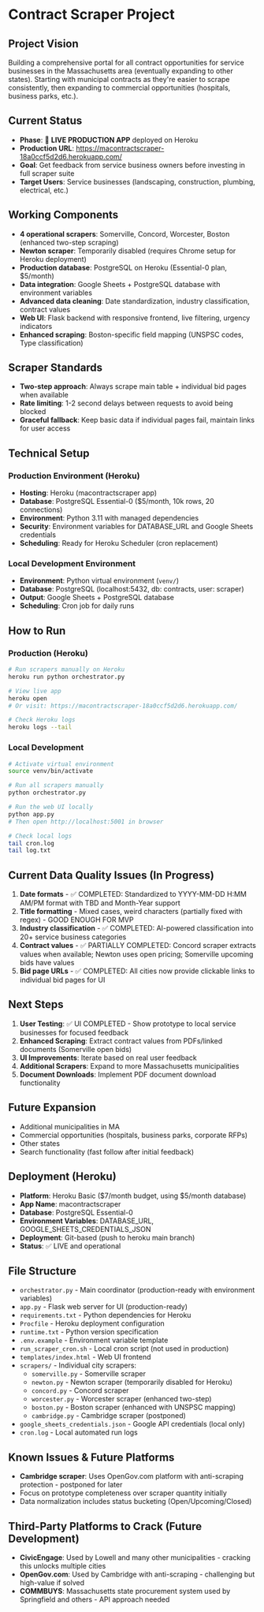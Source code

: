 # Contract Scraper Project

## Project Vision
Building a comprehensive portal for all contract opportunities for service businesses in the Massachusetts area (eventually expanding to other states). Starting with municipal contracts as they're easier to scrape consistently, then expanding to commercial opportunities (hospitals, business parks, etc.).

## Current Status
- **Phase**: 🚀 **LIVE PRODUCTION APP** deployed on Heroku
- **Production URL**: https://macontractscraper-18a0ccf5d2d6.herokuapp.com/
- **Goal**: Get feedback from service business owners before investing in full scraper suite
- **Target Users**: Service businesses (landscaping, construction, plumbing, electrical, etc.)

## Working Components
- **4 operational scrapers**: Somerville, Concord, Worcester, Boston (enhanced two-step scraping)
- **Newton scraper**: Temporarily disabled (requires Chrome setup for Heroku deployment)
- **Production database**: PostgreSQL on Heroku (Essential-0 plan, $5/month)
- **Data integration**: Google Sheets + PostgreSQL database with environment variables
- **Advanced data cleaning**: Date standardization, industry classification, contract values
- **Web UI**: Flask backend with responsive frontend, live filtering, urgency indicators
- **Enhanced scraping**: Boston-specific field mapping (UNSPSC codes, Type classification)

## Scraper Standards
- **Two-step approach**: Always scrape main table + individual bid pages when available
- **Rate limiting**: 1-2 second delays between requests to avoid being blocked
- **Graceful fallback**: Keep basic data if individual pages fail, maintain links for user access

## Technical Setup

### Production Environment (Heroku)
- **Hosting**: Heroku (macontractscraper app)
- **Database**: PostgreSQL Essential-0 ($5/month, 10k rows, 20 connections)
- **Environment**: Python 3.11 with managed dependencies
- **Security**: Environment variables for DATABASE_URL and Google Sheets credentials
- **Scheduling**: Ready for Heroku Scheduler (cron replacement)

### Local Development Environment  
- **Environment**: Python virtual environment (`venv/`)
- **Database**: PostgreSQL (localhost:5432, db: contracts, user: scraper)
- **Output**: Google Sheets + PostgreSQL database
- **Scheduling**: Cron job for daily runs

## How to Run

### Production (Heroku)
```bash
# Run scrapers manually on Heroku
heroku run python orchestrator.py

# View live app
heroku open
# Or visit: https://macontractscraper-18a0ccf5d2d6.herokuapp.com/

# Check Heroku logs
heroku logs --tail
```

### Local Development
```bash
# Activate virtual environment
source venv/bin/activate

# Run all scrapers manually
python orchestrator.py

# Run the web UI locally
python app.py
# Then open http://localhost:5001 in browser

# Check local logs
tail cron.log
tail log.txt
```

## Current Data Quality Issues (In Progress)
1. **Date formats** - ✅ COMPLETED: Standardized to YYYY-MM-DD H:MM AM/PM format with TBD and Month-Year support
2. **Title formatting** - Mixed cases, weird characters (partially fixed with regex) - GOOD ENOUGH FOR MVP
3. **Industry classification** - ✅ COMPLETED: AI-powered classification into 20+ service business categories
4. **Contract values** - ✅ PARTIALLY COMPLETED: Concord scraper extracts values when available; Newton uses open pricing; Somerville upcoming bids have values
5. **Bid page URLs** - ✅ COMPLETED: All cities now provide clickable links to individual bid pages for UI

## Next Steps
1. **User Testing**: ✅ UI COMPLETED - Show prototype to local service businesses for focused feedback
2. **Enhanced Scraping**: Extract contract values from PDFs/linked documents (Somerville open bids)
3. **UI Improvements**: Iterate based on real user feedback
4. **Additional Scrapers**: Expand to more Massachusetts municipalities
5. **Document Downloads**: Implement PDF document download functionality

## Future Expansion
- Additional municipalities in MA
- Commercial opportunities (hospitals, business parks, corporate RFPs)
- Other states
- Search functionality (fast follow after initial feedback)

## Deployment (Heroku)
- **Platform**: Heroku Basic ($7/month budget, using $5/month database)
- **App Name**: macontractscraper
- **Database**: PostgreSQL Essential-0 
- **Environment Variables**: DATABASE_URL, GOOGLE_SHEETS_CREDENTIALS_JSON
- **Deployment**: Git-based (push to heroku main branch)
- **Status**: ✅ LIVE and operational

## File Structure
- `orchestrator.py` - Main coordinator (production-ready with environment variables)
- `app.py` - Flask web server for UI (production-ready)
- `requirements.txt` - Python dependencies for Heroku
- `Procfile` - Heroku deployment configuration
- `runtime.txt` - Python version specification
- `.env.example` - Environment variable template
- `run_scraper_cron.sh` - Local cron script (not used in production)
- `templates/index.html` - Web UI frontend
- `scrapers/` - Individual city scrapers:
  - `somerville.py` - Somerville scraper
  - `newton.py` - Newton scraper (temporarily disabled for Heroku)
  - `concord.py` - Concord scraper
  - `worcester.py` - Worcester scraper (enhanced two-step)
  - `boston.py` - Boston scraper (enhanced with UNSPSC mapping)
  - `cambridge.py` - Cambridge scraper (postponed)
- `google_sheets_credentials.json` - Google API credentials (local only)
- `cron.log` - Local automated run logs

## Known Issues & Future Platforms
- **Cambridge scraper**: Uses OpenGov.com platform with anti-scraping protection - postponed for later
- Focus on prototype completeness over scraper quantity initially
- Data normalization includes status bucketing (Open/Upcoming/Closed)

## Third-Party Platforms to Crack (Future Development)
- **CivicEngage**: Used by Lowell and many other municipalities - cracking this unlocks multiple cities
- **OpenGov.com**: Used by Cambridge with anti-scraping - challenging but high-value if solved
- **COMMBUYS**: Massachusetts state procurement system used by Springfield and others - API approach needed